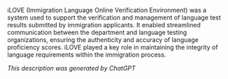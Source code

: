 iLOVE (Immigration Language Online Verification Environment) was a system used to support the verification and management of language test results submitted by immigration applicants. It enabled streamlined communication between the department and language testing organizations, ensuring the authenticity and accuracy of language proficiency scores. iLOVE played a key role in maintaining the integrity of language requirements within the immigration process.

*This description was generated by ChatGPT*